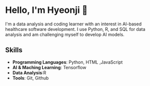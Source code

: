 <!--
**hyeonji826/hyeonji826** is a ✨ _special_ ✨ repository because its `README.md` (this file) appears on your GitHub profile.

Here are some ideas to get you started:

- 🔭 I’m currently working on ...
- 🌱 I’m currently learning ...
- 👯 I’m looking to collaborate on ...
- 🤔 I’m looking for help with ...
- 💬 Ask me about ...
- 📫 How to reach me: ...
- 😄 Pronouns: ...
- ⚡ Fun fact: ...
-->
# Hello, I'm Hyeonji 👋

I'm a data analysis and coding learner with an interest in AI-based healthcare software development. I use Python, R, and SQL for data analysis and am challenging myself to develop AI models.

## Skills

- **Programming Languages**: Python, HTML ,JavaScript
- **AI & Maching Learning**: Tensorflow
- **Data Analysis**:R
- **Tools**: Git, Github
